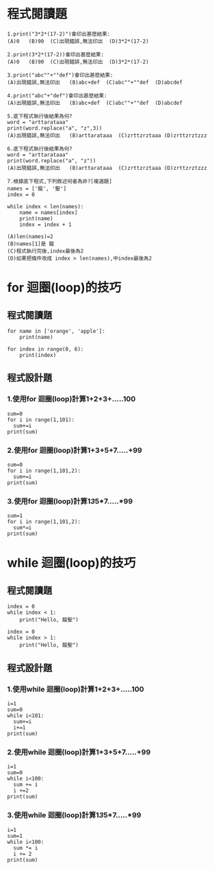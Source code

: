 # 程式閱讀題
```
1.print("3*2*(17-2)")會印出甚麼結果:
(A)0   (B)90  (C)出現錯誤,無法印出  (D)3*2*(17-2)

2.print(3*2*(17-2))會印出甚麼結果:
(A)0   (B)90  (C)出現錯誤,無法印出  (D)3*2*(17-2)

3.print("abc""+""def")會印出甚麼結果:
(A)出現錯誤,無法印出   (B)abc+def  (C)abc""+""def  (D)abcdef

4.print("abc"+"def")會印出甚麼結果:
(A)出現錯誤,無法印出   (B)abc+def  (C)abc""+""def  (D)abcdef

5.底下程式執行後結果為何?
word = "arttarataaa"
print(word.replace("a", "z",3))
(A)出現錯誤,無法印出   (B)arttarataaa  (C)zrttzrztaaa (D)zrttzrztzzz

6.底下程式執行後結果為何?
word = "arttarataaa"
print(word.replace("a", "z"))
(A)出現錯誤,無法印出   (B)arttarataaa  (C)zrttzrztaaa (D)zrttzrztzzz

7.根據底下程式,下列敘述何者為非?[複選題]
names = ['龍', '聖']
index = 0

while index < len(names): 
    name = names[index]
    print(name)
    index = index + 1
    
(A)len(names)=2  
(B)names[1]是 龍 
(C)程式執行完後,index最後為2
(D)如果把條件改成 index > len(names),中index最後為2

```
# for 迴圈(loop)的技巧
## 程式閱讀題
```
for name in ['orange', 'apple']:
	print(name)

```

```
for index in range(0, 6):
	print(index)

```
## 程式設計題

### 1.使用for 迴圈(loop)計算1+2+3+.....100
```
sum=0
for i in range(1,101):
  sum+=i
print(sum)
```
### 2.使用for 迴圈(loop)計算1+3+5+7.....+99
```
sum=0
for i in range(1,101,2):
  sum+=i
print(sum)
```
### 3.使用for 迴圈(loop)計算1*3*5*7.....*99
```
sum=1
for i in range(1,101,2):
  sum*=i
print(sum)
```
# while 迴圈(loop)的技巧
## 程式閱讀題
```
index = 0
while index < 1:
	print("Hello, 龍聖")
```
```
index = 0
while index > 1:
	print("Hello, 龍聖")
```
## 程式設計題

### 1.使用while 迴圈(loop)計算1+2+3+.....100
```
i=1
sum=0
while i<101:
  sum+=i
  i+=1
print(sum)
```
### 2.使用while 迴圈(loop)計算1+3+5+7.....+99
```
i=1
sum=0
while i<100:
  sum += i
  i +=2
print(sum)
```
### 3.使用while 迴圈(loop)計算1***3***5*7.....*99
```
i=1
sum=1
while i<100:
  sum *= i
  i += 2
print(sum)
```



